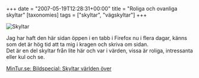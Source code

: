+++
date = "2007-05-19T12:28:31+00:00"
title = "Roliga och ovanliga skyltar"
[taxonomies]
tags = ["skyltar", "vägskyltar"]
+++

<div class="middle">
  <img id="image418" src="/images/2007/05/skyltar.png" alt="Skyltar" />
</div>

Jag har haft den här sidan öppen i en tabb i Firefox nu i flera dagar, känns som det är hög tid att ta mig i kragen och skriva om sidan.  
Det är en del skyltar från lite här och var i värden, vissa är roliga, intressanta eller kul och se.

[MinTur.se: Bildspecial: Skyltar världen över][1]



<small></small>

 [1]: http://www.mintur.se/start/artikel.php?articleID=15&#038;bildID=3

